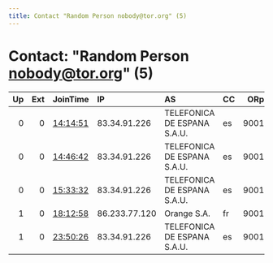 ```yaml
---
title: Contact "Random Person nobody@tor.org" (5)
---
```


# Contact: "Random Person nobody@tor.org" (5)

|   Up |   Ext | JoinTime                                                                                              | IP            | AS                          | CC   |   ORp |   Dirp | OS    | Version   | Nickname        |   eFamMembers |
|-----:|------:|:------------------------------------------------------------------------------------------------------|:--------------|:----------------------------|:-----|------:|-------:|:------|:----------|:----------------|--------------:|
|    0 |     0 | [14:14:51](https://nusenu.github.io/OrNetStats/w/relay/17C413E2B5954D1AECAD89043463A035327427F1.html) | 83.34.91.226  | TELEFONICA DE ESPANA S.A.U. | es   |  9001 |      0 | Linux | 0.4.7.13  | anonymousweasel |             1 |
|    0 |     0 | [14:46:42](https://nusenu.github.io/OrNetStats/w/relay/F4B17E0CED26594E07F84D25E4E6F7D2C7361A18.html) | 83.34.91.226  | TELEFONICA DE ESPANA S.A.U. | es   |  9001 |      0 | Linux | 0.4.7.13  | anonymousweasel |             1 |
|    0 |     0 | [15:33:32](https://nusenu.github.io/OrNetStats/w/relay/1ADDABE22EFC4C734BA9A8760F1D452DC2E86BD2.html) | 83.34.91.226  | TELEFONICA DE ESPANA S.A.U. | es   |  9001 |      0 | Linux | 0.4.7.13  | anonymousweasel |             1 |
|    1 |     0 | [18:12:58](https://nusenu.github.io/OrNetStats/w/relay/EBEB4B1782780FE6007E82276B36F50DBF3EE4CB.html) | 86.233.77.120 | Orange S.A.                 | fr   |  9001 |      0 | Linux | 0.4.7.13  | pitakebabfrites |             1 |
|    1 |     0 | [23:50:26](https://nusenu.github.io/OrNetStats/w/relay/8CE1F78B87FAEC6632A8860A0EB96033F04BCCC0.html) | 83.34.91.226  | TELEFONICA DE ESPANA S.A.U. | es   |  9001 |      0 | Linux | 0.4.7.13  | anonymousweasel |             1 |
